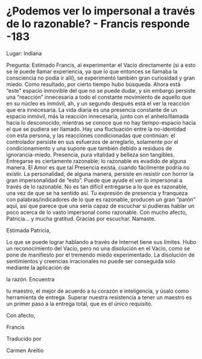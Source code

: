 # ¿Podemos ver lo impersonal a través de lo razonable? - Francis responde -183

Lugar: Indiana

Pregunta: Estimado Francis, al experimentar el Vacío directamente (si a esto se le puede llamar experiencia, ya que lo que entonces se llamaba la consciencia no podía ir allí), se experimentó también gran curiosidad y gran miedo. Como resultado, por cierto tiempo hubo búsqueda. Ahora está “este” espacio inmovible del que no se puede dudar, y sin embargo persiste una “reacción” innecesaria a todo el constante movimiento de aquello que en su núcleo es inmóvil, ah, y un segundo después está el ver la reacción que era innecesaria. La vida diaria es una presencia constante de un espacio inmóvil, más la reacción innecesaria, junto con el anhelo/llamada hacia lo desconocido, mientras se conoce que no hay tiempo-espacio hacia el que se pudiera ser llamado. Hay una fluctuación entre la no-identidad con esta persona, y las reacciones condicionadas que continúan: el controlador persiste en sus esfuerzos de arreglarlo, solamente por el condicionamiento y una supone que también debido a residuos de ignorancia-miedo. Presencia, pura vitalidad y belleza son tangibles. Entregarse es ciertamente razonable; lo razonable es evadido de alguna manera. El Amor es que tal Presencia exista, cuando fácilmente podría no existir. La personalidad, de alguna manera, persiste en resistir con horror la gran impersonalidad de “esto”. Puede que ayude el ver lo impersonal a través de lo razonable. No es tan difícil entregarse a lo que es razonable, una vez de que se ha sentido así. Tu expresión de presencia y franqueza con palabras/indicadores de lo que es razonable, producen un gran “parón” aquí, así que parece que una sería capaz de escuchar si pudieras hablar un poco acerca de lo vasto impersonal como razonable. Con mucho afecto, Patricia… y mucha gratitud. Gracias por escuchar. Namaste.

Estimada Patricia,

Lo que se puede lograr hablando a través de Internet tiene sus límites. Hubo un reconocimiento del Vacío, pero no una disolución en el Vacío, como se pone de manifiesto por el tremendo miedo experimentado. La disolución de sentimientos y creencias irracionales no puede ser conseguida solo mediante la aplicación de

la razón. Encuentra

tu maestro, el mejor de acuerdo a tu corazón e inteligencia, y úsalo como herramienta de entrega. Superar nuestra resistencia a tener un maestro es un primer paso a la entrega total, que es el único requisito.

Con afecto,

Francis

Traducido por

Carmen Areitio

